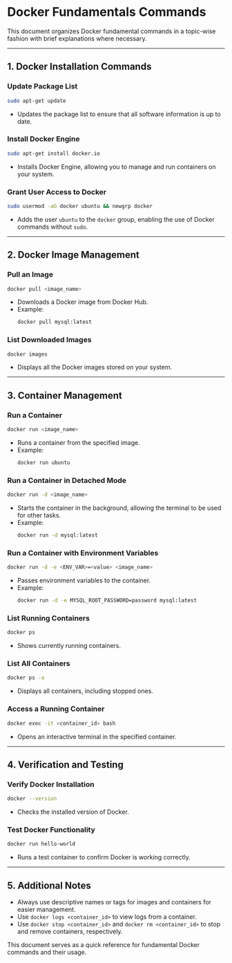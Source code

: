
# Docker Fundamentals Commands

This document organizes Docker fundamental commands in a topic-wise fashion with brief explanations where necessary.

---

## 1. Docker Installation Commands

### Update Package List
```bash
sudo apt-get update
```
- Updates the package list to ensure that all software information is up to date.

### Install Docker Engine
```bash
sudo apt-get install docker.io
```
- Installs Docker Engine, allowing you to manage and run containers on your system.

### Grant User Access to Docker
```bash
sudo usermod -aG docker ubuntu && newgrp docker
```
- Adds the user `ubuntu` to the `docker` group, enabling the use of Docker commands without `sudo`.

---

## 2. Docker Image Management

### Pull an Image
```bash
docker pull <image_name>
```
- Downloads a Docker image from Docker Hub.
- Example:
  ```bash
  docker pull mysql:latest
  ```

### List Downloaded Images
```bash
docker images
```
- Displays all the Docker images stored on your system.

---

## 3. Container Management

### Run a Container
```bash
docker run <image_name>
```
- Runs a container from the specified image.
- Example:
  ```bash
  docker run ubuntu
  ```

### Run a Container in Detached Mode
```bash
docker run -d <image_name>
```
- Starts the container in the background, allowing the terminal to be used for other tasks.
- Example:
  ```bash
  docker run -d mysql:latest
  ```

### Run a Container with Environment Variables
```bash
docker run -d -e <ENV_VAR>=<value> <image_name>
```
- Passes environment variables to the container.
- Example:
  ```bash
  docker run -d -e MYSQL_ROOT_PASSWORD=password mysql:latest
  ```

### List Running Containers
```bash
docker ps
```
- Shows currently running containers.

### List All Containers
```bash
docker ps -a
```
- Displays all containers, including stopped ones.

### Access a Running Container
```bash
docker exec -it <container_id> bash
```
- Opens an interactive terminal in the specified container.

---

## 4. Verification and Testing

### Verify Docker Installation
```bash
docker --version
```
- Checks the installed version of Docker.

### Test Docker Functionality
```bash
docker run hello-world
```
- Runs a test container to confirm Docker is working correctly.

---

## 5. Additional Notes
- Always use descriptive names or tags for images and containers for easier management.
- Use `docker logs <container_id>` to view logs from a container.
- Use `docker stop <container_id>` and `docker rm <container_id>` to stop and remove containers, respectively.

This document serves as a quick reference for fundamental Docker commands and their usage.
